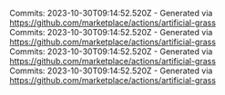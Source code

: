 Commits: 2023-10-30T09:14:52.520Z - Generated via https://github.com/marketplace/actions/artificial-grass
<br>
Commits: 2023-10-30T09:14:52.520Z - Generated via https://github.com/marketplace/actions/artificial-grass
<br>
Commits: 2023-10-30T09:14:52.520Z - Generated via https://github.com/marketplace/actions/artificial-grass
<br>
Commits: 2023-10-30T09:14:52.520Z - Generated via https://github.com/marketplace/actions/artificial-grass
<br>
